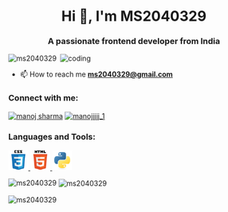 
<h1 align="center">Hi 👋, I'm MS2040329</h1>
<h3 align="center">A passionate frontend developer from India</h3>
<img align="right" alt="coding" width="400"src="https://cdn.dribbble.com/users/330915/screenshots/3587000/10_coding_dribbble.gif" > </img>

<p align="left"> <img src="https://komarev.com/ghpvc/?username=ms2040329&label=Profile%20views&color=0e75b6&style=flat" alt="ms2040329" /> </p>

- 📫 How to reach me **ms2040329@gmail.com**

<h3 align="left">Connect with me:</h3>
<p align="left">
<a href="https://fb.com/manoj sharma" target="blank"><img align="center" src="https://raw.githubusercontent.com/rahuldkjain/github-profile-readme-generator/master/src/images/icons/Social/facebook.svg" alt="manoj sharma" height="30" width="40" /></a>
<a href="https://instagram.com/manojjjjj_1" target="blank"><img align="center" src="https://raw.githubusercontent.com/rahuldkjain/github-profile-readme-generator/master/src/images/icons/Social/instagram.svg" alt="manojjjjj_1" height="30" width="40" /></a>
</p>

<h3 align="left">Languages and Tools:</h3>
<p align="left"> <a href="https://www.w3schools.com/css/" target="_blank" rel="noreferrer"> <img src="https://raw.githubusercontent.com/devicons/devicon/master/icons/css3/css3-original-wordmark.svg" alt="css3" width="40" height="40"/> </a> <a href="https://www.w3.org/html/" target="_blank" rel="noreferrer"> <img src="https://raw.githubusercontent.com/devicons/devicon/master/icons/html5/html5-original-wordmark.svg" alt="html5" width="40" height="40"/> </a> <a href="https://www.python.org" target="_blank" rel="noreferrer"> <img src="https://raw.githubusercontent.com/devicons/devicon/master/icons/python/python-original.svg" alt="python" width="40" height="40"/> </a> </p>

<p><img align="left" src="https://github-readme-stats.vercel.app/api/top-langs?username=ms2040329&show_icons=true&locale=en&layout=compact" alt="ms2040329" /></p>

<p>&nbsp;<img align="center" src="https://github-readme-stats.vercel.app/api?username=ms2040329&show_icons=true&locale=en" alt="ms2040329" /></p>

<p><img align="center" src="https://github-readme-streak-stats.herokuapp.com/?user=ms2040329&" alt="ms2040329" /></p>


